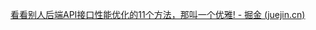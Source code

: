 [看看别人后端API接口性能优化的11个方法，那叫一个优雅! - 掘金 (juejin.cn)](https://juejin.cn/post/7086398532638212127?share_token=7fe13bfa-224c-47f1-8ece-06073e77522e#heading-7)
